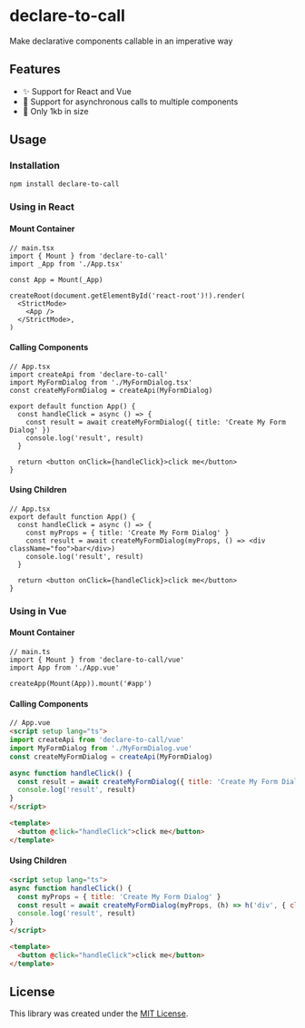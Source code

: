 # declare-to-call

Make declarative components callable in an imperative way

## Features

* ✨ Support for React and Vue
* 💅 Support for asynchronous calls to multiple components
* 🚀 Only 1kb in size

## Usage

### Installation

```shell
npm install declare-to-call
```

### Using in React

#### Mount Container
```tsx
// main.tsx
import { Mount } from 'declare-to-call'
import _App from './App.tsx'

const App = Mount(_App)

createRoot(document.getElementById('react-root')!).render(
  <StrictMode>
    <App />
  </StrictMode>,
)
```

#### Calling Components
```tsx
// App.tsx
import createApi from 'declare-to-call'
import MyFormDialog from './MyFormDialog.tsx'
const createMyFormDialog = createApi(MyFormDialog)

export default function App() {
  const handleClick = async () => {
    const result = await createMyFormDialog({ title: 'Create My Form Dialog' })
    console.log('result', result)
  }

  return <button onClick={handleClick}>click me</button>
}
```

#### Using Children
```tsx
// App.tsx
export default function App() {
  const handleClick = async () => {
    const myProps = { title: 'Create My Form Dialog' }
    const result = await createMyFormDialog(myProps, () => <div className="foo">bar</div>)
    console.log('result', result)
  }

  return <button onClick={handleClick}>click me</button>
}
```

### Using in Vue

#### Mount Container
```tsx
// main.ts
import { Mount } from 'declare-to-call/vue'
import App from './App.vue'

createApp(Mount(App)).mount('#app')
```

#### Calling Components
```html
// App.vue
<script setup lang="ts">
import createApi from 'declare-to-call/vue'
import MyFormDialog from './MyFormDialog.vue'
const createMyFormDialog = createApi(MyFormDialog)

async function handleClick() {
  const result = await createMyFormDialog({ title: 'Create My Form Dialog' })
  console.log('result', result)
}
</script>

<template>
  <button @click="handleClick">click me</button>
</template>
```

#### Using Children
```html
<script setup lang="ts">
async function handleClick() {
  const myProps = { title: 'Create My Form Dialog' }
  const result = await createMyFormDialog(myProps, (h) => h('div', { class: 'foo' }, 'bar'))
  console.log('result', result)
}
</script>

<template>
  <button @click="handleClick">click me</button>
</template>
```

## License

This library was created under the [MIT License](LICENSE).
